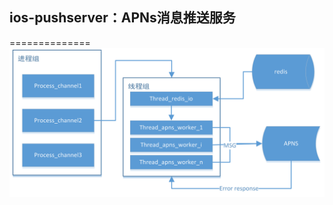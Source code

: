 ## ios-pushserver：APNs消息推送服务
==============
![总体架构](https://github.com/dragonflylxp/ios-pushserver/blob/master/arch.png)
